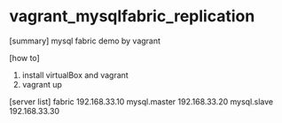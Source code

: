 # vagrant_mysqlfabric_replication

[summary]
mysql fabric demo by vagrant

[how to]
1. install virtualBox and vagrant
2. vagrant up

[server list]
fabric        192.168.33.10
mysql.master  192.168.33.20
mysql.slave   192.168.33.30
